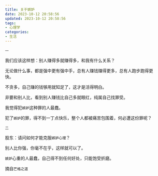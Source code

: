 ```yaml
---
title: 关于嫉妒
date: 2023-10-12 20:58:56
updated: 2023-10-12 20:58:56
tags:
- 心理学
categories:
- 生活
---
```




`一`

我们应该这样想：别人赚得多就赚得多，和我有什么关系？

无论做什么事，都是强中更有强中手，总有人赚钱赚得更多，总有人跑步跑得更快。

不贪多，自己赚的钱够用就知足了，这才是活得明白。

非要和别人比，看到别人赚钱比自己多就眼红，纯属自己找罪受。

我觉得犯`嫉妒`这种罪的人最蠢。

犯了`嫉妒`的罪，得不到一丁点快乐，整个人都被痛苦包围着，何必遭这份罪呢？



`二`

股东：请问如何才能克服`嫉妒心理`？

别人比你强，你毫不在乎，这样就可以了。

`嫉妒`心重的人最蠢，自己得不到任何好处，只能饱受折磨。


摘自`芒格之道`
